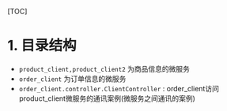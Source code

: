 [TOC]

# 1. 目录结构

* `product_client,product_client2` 为商品信息的微服务
* `order_client` 为订单信息的微服务
* `order_client.controller.ClientController` : order_client访问product_client微服务的通讯案例(微服务之间通讯的案例)